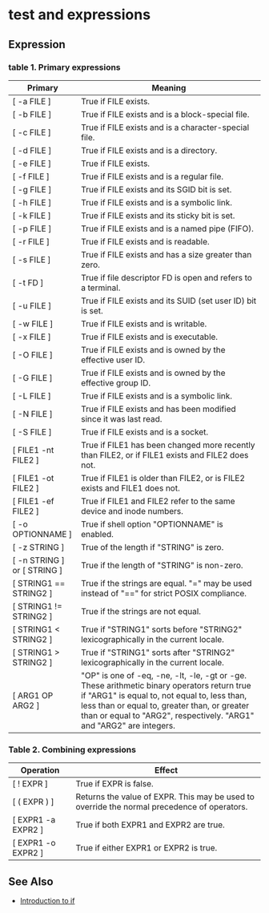 # test and expressions

## Expression

### table 1. Primary expressions

Primary    | Meaning
---         | ---
[ -a FILE ] | True if FILE exists.
[ -b FILE ] | True if FILE exists and is a block-special file.
[ -c FILE ] | True if FILE exists and is a character-special file.
[ -d FILE ] | True if FILE exists and is a directory.
[ -e FILE ] | True if FILE exists.
[ -f FILE ] | True if FILE exists and is a regular file.
[ -g FILE ] | True if FILE exists and its SGID bit is set.
[ -h FILE ] | True if FILE exists and is a symbolic link.
[ -k FILE ] | True if FILE exists and its sticky bit is set.
[ -p FILE ] | True if FILE exists and is a named pipe (FIFO).
[ -r FILE ] | True if FILE exists and is readable.
[ -s FILE ] | True if FILE exists and has a size greater than zero.
[ -t FD ]   | True if file descriptor FD is open and refers to a terminal.
[ -u FILE ] | True if FILE exists and its SUID (set user ID) bit is set.
[ -w FILE ] | True if FILE exists and is writable.
[ -x FILE ] | True if FILE exists and is executable.
[ -O FILE ] | True if FILE exists and is owned by the effective user ID.
[ -G FILE ] | True if FILE exists and is owned by the effective group ID.
[ -L FILE ] | True if FILE exists and is a symbolic link.
[ -N FILE ] | True if FILE exists and has been modified since it was last read.
[ -S FILE ] | True if FILE exists and is a socket.
[ FILE1 -nt FILE2 ] | True if FILE1 has been changed more recently than FILE2, or if FILE1 exists and FILE2 does not.
[ FILE1 -ot FILE2 ] | True if FILE1 is older than FILE2, or is FILE2 exists and FILE1 does not.
[ FILE1 -ef FILE2 ] | True if FILE1 and FILE2 refer to the same device and inode numbers.
[ -o OPTIONNAME ] | True if shell option "OPTIONNAME" is enabled.
[ -z STRING ] | True of the length if "STRING" is zero.
[ -n STRING ] or [ STRING ] | True if the length of "STRING" is non-zero.
[ STRING1 == STRING2 ] | True if the strings are equal. "=" may be used instead of "==" for strict POSIX compliance.
[ STRING1 != STRING2 ] | True if the strings are not equal.
[ STRING1 < STRING2 ] | True if "STRING1" sorts before "STRING2" lexicographically in the current locale.
[ STRING1 > STRING2 ] | True if "STRING1" sorts after "STRING2" lexicographically in the current locale.
[ ARG1 OP ARG2 ] | "OP" is one of -eq, -ne, -lt, -le, -gt or -ge. These arithmetic binary operators return true if "ARG1" is equal to, not equal to, less than, less than or equal to, greater than, or greater than or equal to "ARG2", respectively. "ARG1" and "ARG2" are integers.

### Table 2. Combining expressions

Operation   | Effect
---         | ---
[ ! EXPR ]  | True if EXPR is false.
[ ( EXPR ) ]    | Returns the value of EXPR. This may be used to override the normal precedence of operators.
[ EXPR1 -a EXPR2 ] | True if both EXPR1 and EXPR2 are true.
[ EXPR1 -o EXPR2 ] | True if either EXPR1 or EXPR2 is true.

## See Also

- [Introduction to if](http://tldp.org/LDP/Bash-Beginners-Guide/html/sect_07_01.html)